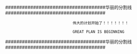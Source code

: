####################################华丽的分割线####################################
                  
                                  伟大的计划开始了！！！！！！！

                                  GREAT PLAN IS BEGINNING
####################################华丽的分割线####################################
